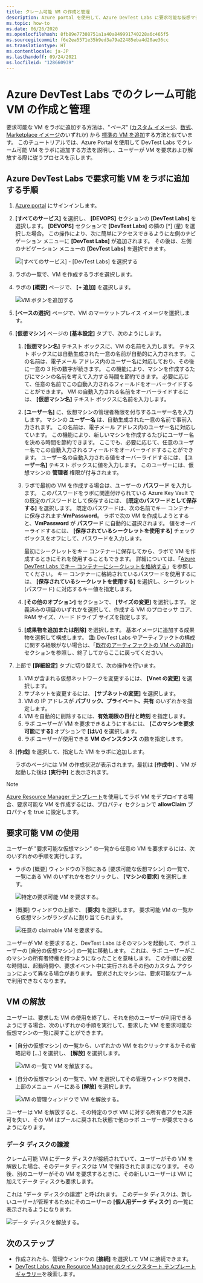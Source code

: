 ```yaml
---
title: クレーム可能 VM の作成と管理
description: Azure portal を使用して、Azure DevTest Labs に要求可能な仮想マシンを追加する方法、および仮想マシンをリクエストまたは解放する手順を説明します。
ms.topic: how-to
ms.date: 06/26/2020
ms.openlocfilehash: 8fb89e77308751a1a40a849991740228a6c465f5
ms.sourcegitcommit: f6e2ea5571e35b9ed3a79a22485eba4d20ae36cc
ms.translationtype: HT
ms.contentlocale: ja-JP
ms.lasthandoff: 09/24/2021
ms.locfileid: "128660939"
---
```

# <a name="create-and-manage-claimable-vms-in-azure-devtest-labs"></a>Azure DevTest Labs でのクレーム可能 VM の作成と管理
要求可能な VM をラボに追加する方法は、"*ベース*" ([カスタム イメージ](devtest-lab-create-template.md)、[数式](devtest-lab-manage-formulas.md)、[Marketplace イメージ](devtest-lab-configure-marketplace-images.md)のいずれか) から [標準の VM を追加](devtest-lab-add-vm.md)する方法と似ています。 このチュートリアルでは、Azure Portal を使用して DevTest Labs でクレーム可能 VM をラボに追加する方法を説明し、ユーザーが VM を要求および解放する際に従うプロセスを示します。

## <a name="steps-to-add-a-claimable-vm-to-a-lab-in-azure-devtest-labs"></a>Azure DevTest Labs で要求可能 VM をラボに追加する手順
1. [Azure portal](https://go.microsoft.com/fwlink/p/?LinkID=525040) にサインインします。
1. **[すべてのサービス]** を選択し、 **[DEVOPS]** セクションの **[DevTest Labs]** を選択します。 **[DEVOPS]** セクションで **[DevTest Labs]** の隣の [*] (星) を選択した場合。 この操作により、次に簡単にアクセスできるように左側のナビゲーション メニューに **[DevTest Labs]** が追加されます。 その後は、左側のナビゲーション メニューの **[DevTest Labs]** を選択できます。

    ![[すべてのサービス] - [DevTest Labs] を選択する](./media/devtest-lab-create-lab/all-services-select.png)
1. ラボの一覧で、VM を作成するラボを選択します。
2. ラボの **[概要]** ページで、 **[+ 追加]** を選択します。

    ![VM ボタンを追加する](./media/devtest-lab-add-vm/devtestlab-home-blade-add-vm.png)
1. **[ベースの選択]** ページで、VM のマーケットプレイス イメージを選択します。
1. **[仮想マシン]** ページの **[基本設定]** タブで、次のようにします。
    1. **[仮想マシン名]** テキスト ボックスに、VM の名前を入力します。 テキスト ボックスには自動生成された一意の名前が自動的に入力されます。 この名前は、電子メール アドレス内のユーザー名に対応しており、その後に一意の 3 桁の数字が続きます。 この機能により、マシンを作成するたびにマシンの名前を考えて入力する時間を節約できます。 必要に応じて、任意の名前でこの自動入力されるフィールドをオーバーライドすることができます。 VM の自動入力される名前をオーバーライドするには、 **[仮想マシン名]** テキスト ボックスに名前を入力します。
    2. **[ユーザー名]** に、仮想マシンの管理者権限を付与するユーザー名を入力します。 マシンの **ユーザー名** は、自動生成された一意の名前で事前入力されます。 この名前は、電子メール アドレス内のユーザー名に対応しています。 この機能により、新しいマシンを作成するたびにユーザー名を決める時間を節約できます。 ここでも、必要に応じて、任意のユーザー名でこの自動入力されるフィールドをオーバーライドすることができます。 ユーザー名の自動入力される値をオーバーライドするには、 **[ユーザー名]** テキスト ボックスに値を入力します。 このユーザーには、仮想マシンの **管理者** 権限が付与されます。
    3. ラボで最初の VM を作成する場合は、ユーザーの **パスワード** を入力します。 このパスワードをラボに関連付けられている Azure Key Vault での既定のパスワードとして保存するには、 **[既定のパスワードとして保存する]** を選択します。 既定のパスワードは、次の名前でキー コンテナーに保存されます:**VmPassword**。 ラボで次の VM を作成しようとすると、**VmPassword** が **パスワード** に自動的に選択されます。 値をオーバーライドするには、 **[保存されているシークレットを使用する]** チェック ボックスをオフにして、パスワードを入力します。

        最初にシークレットをキー コンテナーに保存してから、ラボで VM を作成するときにそれを使用することもできます。 詳細については、「[Azure DevTest Labs でキー コンテナーにシークレットを格納する](devtest-lab-store-secrets-in-key-vault.md)」を参照してください。 キー コンテナーに格納されているパスワードを使用するには、 **[保存されているシークレットを使用する]** を選択し、シークレット (パスワード) に対応するキー値を指定します。
    4. **[その他のオプション]** セクションで、 **[サイズの変更]** を選択します。 定義済みの項目のいずれかを選択して、作成する VM のプロセッサ コア、RAM サイズ、ハード ドライブ サイズを指定します。
    5. **[成果物を追加または削除]** を選択します。 基本イメージに追加する成果物を選択して構成します。
    **注:** DevTest Labs やアーティファクトの構成に関する経験がない場合は、「[既存のアーティファクトの VM への追加](./devtest-lab-add-vm.md#add-an-existing-artifact-to-a-vm)」セクションを参照し、終了してからここに戻ってください。
2. 上部で **[詳細設定]** タブに切り替えて、次の操作を行います。
    1. VM が含まれる仮想ネットワークを変更するには、 **[Vnet の変更]** を選択します。
    2. サブネットを変更するには、 **[サブネットの変更]** を選択します。
    3. VM の IP アドレスが **パブリック、プライベート、共有** のいずれかを指定します。
    4. VM を自動的に削除するには、**有効期限の日付と時刻** を指定します。
    5. ラボ ユーザーが VM を要求できるようにするには、 **[このマシンを要求可能にする]** オプションで **[はい]** を選択します。
    6. ラボ ユーザーが使用できる **VM のインスタンス** の数を指定します。
3. **[作成]** を選択して、指定した VM をラボに追加します。

   ラボのページには VM の作成状況が表示されます。最初は **[作成中]** 、VM が起動した後は **[実行中]** と表示されます。

> [!NOTE]
> [Azure Resource Manager テンプレート](devtest-lab-create-environment-from-arm.md)を使用してラボ VM をデプロイする場合、要求可能な VM を作成するには、プロパティ セクションで **allowClaim** プロパティを true に設定します。


## <a name="using-a-claimable-vm"></a>要求可能 VM の使用

ユーザーが "要求可能な仮想マシン" の一覧から任意の VM を要求するには、次のいずれかの手順を実行します。

* ラボの [概要] ウィンドウの下部にある [要求可能な仮想マシン] の一覧で、一覧にある VM のいずれかを右クリックし、 **[マシンの要求]** を選択します。

  ![特定の要求可能 VM を要求する。](./media/devtest-lab-add-vm/devtestlab-claim-VM.png)


* [概要] ウィンドウの上部で、 **[要求]** を選択します。 要求可能 VM の一覧から仮想マシンがランダムに割り当てられます。

  ![任意の claimable VM を要求する。](./media/devtest-lab-add-vm/devtestlab-claim-any.png)


ユーザーが VM を要求すると、DevTest Labs はそのマシンを起動して、ラボ ユーザーの [自分の仮想マシン] の一覧に移動します。 これは、ラボ ユーザーがこのマシンの所有者特権を持つようになったことを意味します。 この手順に必要な時間は、起動時間や、要求イベント中に実行されるその他のカスタム アクションによって異なる場合があります。 要求されたマシンは、要求可能なプールで利用できなくなります。  

## <a name="unclaim-a-vm"></a>VM の解放

ユーザーは、要求した VM の使用を終了し、それを他のユーザーが利用できるようにする場合、次のいずれかの手順を実行して、要求した VM を要求可能な仮想マシンの一覧に戻すことができます。

- [自分の仮想マシン] の一覧から、いずれかの VM を右クリックするかその省略記号 [...] を選択し、 **[解放]** を選択します。

  ![VM の一覧で VM を解放する。](./media/devtest-lab-add-vm/devtestlab-unclaim-VM2.png)

- [自分の仮想マシン] の一覧で、VM を選択してその管理ウィンドウを開き、上部のメニュー バーにある **[解放]** を選択します。

  ![VM の管理ウィンドウで VM を解放する。](./media/devtest-lab-add-vm/devtestlab-unclaim-VM.png)

ユーザーは VM を解放すると、その特定のラボ VM に対する所有者アクセス許可を失い、その VM はプールに戻された状態で他のラボ ユーザーが要求できるようになります。 

### <a name="transferring-the-data-disk"></a>データ ディスクの譲渡
クレーム可能 VM にデータ ディスクが接続されていて、ユーザーがその VM を解放した場合、そのデータ ディスクは VM で保持されたままになります。 その後、別のユーザーがその VM を要求するときに、その新しいユーザーは VM に加えてデータ ディスクも要求します。

これは "データ ディスクの譲渡" と呼ばれます。 このデータ ディスクは、新しいユーザーが管理するためにそのユーザーの **[個人用データ ディスク]** の一覧に表示されるようになります。

![データ ディスクを解放する。](./media/devtest-lab-add-vm/devtestlab-unclaim-datadisks.png)



## <a name="next-steps"></a>次のステップ
* 作成されたら、管理ウィンドウの **[接続]** を選択して VM に接続できます。
* [DevTest Labs Azure Resource Manager のクイックスタート テンプレート ギャラリー](https://github.com/Azure/azure-devtestlab/tree/master/samples/DevTestLabs/QuickStartTemplates)を検索します。
